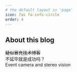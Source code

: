 ```yaml
---
# the default layout is 'page'
icon: fas fa-info-circle
order: 4
---
```


## About this blog

~~疑似冒充技术博客~~  
不延毕就是成功吗？    
Event camera and stereo vision  


